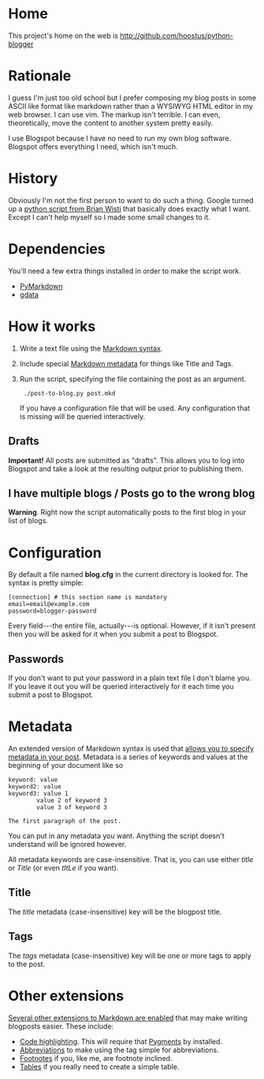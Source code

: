 # Home #
This project's home on the web is <http://github.com/hoostus/python-blogger>

# Rationale #
I guess I'm just too old school but I prefer composing my blog posts in some
ASCII like format like markdown rather than a WYSIWYG HTML editor in my web
browser. I can use vim. The markup isn't terrible. I can even, theoretically,
move the content to another system pretty easily.

I use Blogspot because I have no need to run my own blog software. Blogspot
offers everything I need, which isn't much.

# History #
Obviously I'm not the first person to want to do such a thing. Google turned up
a [python script from Brian Wisti][wisti] that basically does exactly what I
want. Except I can't help myself so I made some small changes to it.

# Dependencies #
You'll need a few extra things installed in order to make the script work.

- [PyMarkdown][pymarkdown]
- [gdata][gdata]

# How it works #
1. Write a text file using the [Markdown syntax][syntax].
2. Include special [Markdown metadata][metadata] for things like Title and Tags.
3. Run the script, specifying the file containing the post as an argument.

        ./post-to-blog.py post.mkd

    If you have a configuration file that will be used. Any
    configuration that is missing will be queried interactively.

## Drafts ##
**Important!** All posts are submitted as "drafts". This allows you to log into
Blogspot and take a look at the resulting output prior to publishing them.

## I have multiple blogs / Posts go to the wrong blog ##
**Warning**. Right now the script automatically posts to the first blog in your list of blogs.

# Configuration #
By default a file named **blog.cfg** in the current directory is looked for. The
syntax is pretty simple:

    [connection] # this section name is mandatory
    email=email@example.com
    password=blogger-password

Every field---the entire file, actually---is optional. However, if it isn't
present then you will be asked for it when you submit a post to Blogspot.

## Passwords ##
If you don't want to put your password in a plain text file I don't blame you.
If you leave it out you will be queried interactively for it each time you
submit a post to Blogspot.

# Metadata #
An extended version of Markdown syntax is used that [allows you to specify
metadata in your post][metadata]. Metadata is a series of keywords and values at
the beginning of your document like so

    keyword: value
    keyword2: value
    keyword3: value 1
            value 2 of keyword 3
            value 3 of keyword 3

    The first paragraph of the post.

You can put in any metadata you want. Anything the script doesn't understand
will be ignored however.

All metadata keywords are case-insensitive. That is, you can use either *title*
or *Title* (or even *tItLe* if you want).

## Title ##
The *title* metadata (case-insensitive) key will be the blogpost title.

## Tags ##
The *tags* metadata (case-insensitive) key will be one or more tags to apply to
the post.

# Other extensions #
[Several other extensions to Markdown are enabled][extras] that may make writing
blogposts easier. These include:

- [Code highlighting][hilite]. This will require that [Pygments][pygments] by
installed.
- [Abbreviations][abbr] to make using the <abbr> tag simple for abbreviations.
- [Footnotes][foot] if you, like me, are footnote inclined.
- [Tables][tables] if you really need to create a simple table.

[wisti]: http://brianwisti.blogspot.com/2009/06/python-blogger-refresh-part-2-settings.html
[pymarkdown]: http://www.freewisdom.org/projects/python-markdown/
[gdata]: http://code.google.com/p/gdata-python-client/
[syntax]: http://daringfireball.net/projects/markdown/syntax
[metadata]: http://www.freewisdom.org/projects/python-markdown/Meta-Data
[hilite]: http://www.freewisdom.org/projects/python-markdown/CodeHilite
[pygments]: http://pygments.org/
[extras]: http://www.freewisdom.org/projects/python-markdown/Extra
[abbr]: http://www.freewisdom.org/projects/python-markdown/Abbreviations
[foot]: http://www.freewisdom.org/projects/python-markdown/Footnotes
[tables]: http://www.freewisdom.org/projects/python-markdown/Tables
